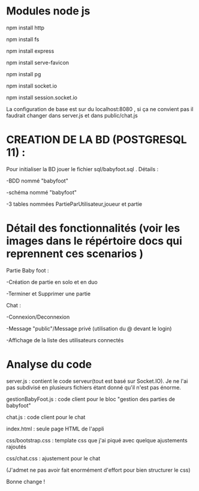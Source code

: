 # Modules node js
 
npm install http  

npm install fs 

npm install express 

npm install serve-favicon

npm install pg

npm install socket.io

npm install session.socket.io

La configuration de base est sur du localhost:8080 , si ça ne convient pas il faudrait changer dans server.js et dans public/chat.js

# CREATION DE LA BD (POSTGRESQL 11) :

Pour initialiser la BD jouer le fichier sql/babyfoot.sql . Détails :

-BDD nommé "babyfoot"

-schéma nommé "babyfoot"

-3 tables nommées PartieParUtilisateur,joueur et partie


# Détail des fonctionnalités (voir les images dans le répértoire docs qui reprennent ces scenarios )

Partie Baby foot :

-Création de partie en solo et en duo

-Terminer et Supprimer une partie

Chat :

-Connexion/Deconnexion

-Message "public"/Message privé (utilisation du @ devant le login)

-Affichage de la liste des utilisateurs connectés

# Analyse du code

server.js : contient le code serveur(tout est basé sur Socket.IO). Je ne l'ai pas subdivisé en plusieurs fichiers étant donné qu'il n'est pas énorme.

gestionBabyFoot.js : code client pour le bloc "gestion des parties de babyfoot"

chat.js : code client pour le chat

index.html : seule page HTML de l'appli

css/bootstrap.css : template css que j'ai piqué avec quelque ajustements rajoutés

css/chat.css : ajustement pour le chat

(J'admet ne pas avoir fait enormément d'effort pour bien structurer le css)

Bonne change !
